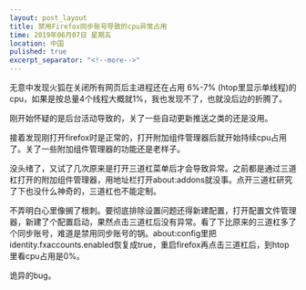 ```yaml
---
layout: post_layout
title: 禁用Firefox同步账号导致的cpu异常占用
time: 2019年06月07日 星期五
location: 中国
pulished: true
excerpt_separator: "<!--more-->"
---
```




无意中发现火狐在关闭所有网页后主进程还在占用 6%-7% (htop里显示单线程)的cpu，如果是按总量4个线程大概就1%，我也发现不了，也就没后边的折腾了。

刚开始怀疑的是后台活动导致的，关了一些自动更新推送之类的还是没用。

接着发现刚打开firefox时是正常的，打开附加组件管理器后就开始持续cpu占用了。关了一些附加组件管理器的功能还是老样子。

没头绪了，又试了几次原来是打开三道杠菜单后才会导致异常。之前都是通过三道杠打开的附加组件管理器，用地址栏打开about:addons就没事。点开三道杠研究了下也没什么神奇的，三道杠也不能定制。
<!--more-->

不弄明白心里像搁了根刺。要彻底排除设置问题还得新建配置，打开配置文件管理器，新建了个配置启动，果然点击三道杠后没有异常。看了下比原来的三道杠多了个同步账号，难道是禁用同步账号的锅。about:config里把identity.fxaccounts.enabled恢复成true，重启firefox再点击三道杠后，到htop里看cpu占用是0%。

诡异的bug。